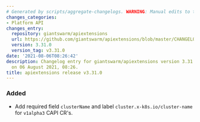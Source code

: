 ```yaml
---
# Generated by scripts/aggregate-changelogs. WARNING: Manual edits to this files will be overwritten.
changes_categories:
- Platform API
changes_entry:
  repository: giantswarm/apiextensions
  url: https://github.com/giantswarm/apiextensions/blob/master/CHANGELOG.md#3310---2021-08-06
  version: 3.31.0
  version_tag: v3.31.0
date: '2021-08-06T08:26:42'
description: Changelog entry for giantswarm/apiextensions version 3.31.0, published
  on 06 August 2021, 08:26.
title: apiextensions release v3.31.0
---
```


### Added
- Add required field `clusterName` and label `cluster.x-k8s.io/cluster-name` for `v1alpha3` CAPI CR's.
